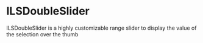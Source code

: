 # ILSDoubleSlider
ILSDoubleSlider is a highly customizable range slider to display the value of the selection over the thumb

